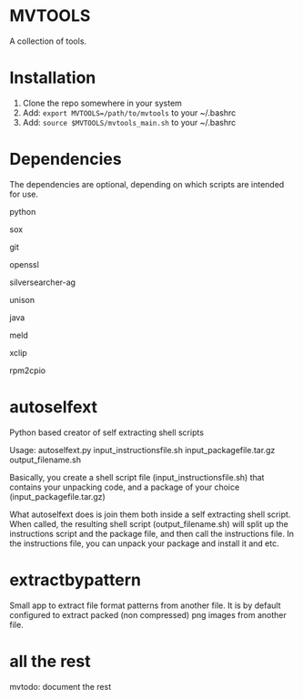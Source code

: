 
MVTOOLS
=======

A collection of tools.

Installation
============

1) Clone the repo somewhere in your system
2) Add: ```export MVTOOLS=/path/to/mvtools``` to your ~/.bashrc
3) Add: ```source $MVTOOLS/mvtools_main.sh``` to your ~/.bashrc

Dependencies
============

The dependencies are optional, depending on which scripts are intended for use.

python

sox

git

openssl

silversearcher-ag

unison

java

meld

xclip

rpm2cpio

autoselfext
===========

Python based creator of self extracting shell scripts

Usage: autoselfext.py input_instructionsfile.sh input_packagefile.tar.gz output_filename.sh

Basically, you create a shell script file (input_instructionsfile.sh) that contains your unpacking code, and a
package of your choice (input_packagefile.tar.gz)

What autoselfext does is join them both inside a self extracting shell script. When called, the resulting shell
script (output_filename.sh) will split up the instructions script and the package file, and then call the instructions
file. In the instructions file, you can unpack your package and install it and etc.

extractbypattern
================

Small app to extract file format patterns from another file. It is by default configured to extract packed (non compressed) png images from another file.

all the rest
============

mvtodo: document the rest

